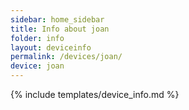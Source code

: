 ```yaml
---
sidebar: home_sidebar
title: Info about joan
folder: info
layout: deviceinfo
permalink: /devices/joan/
device: joan
---
```

{% include templates/device_info.md %}

